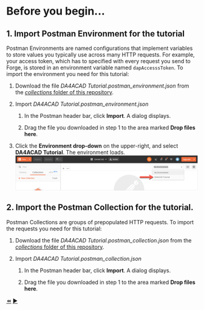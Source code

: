 # Before you begin...

## 1. Import Postman Environment for the tutorial

Postman Environments are named configurations that implement variables to store values you typically use across many HTTP requests. For example, your access token, which has to specified with every request you send to Forge, is stored in an environment variable named `dapAccesssToken`. To import the environment you need for this tutorial:

1. Download the file *DA4ACAD Tutorial.postman_environment.json* from the [*collections* folder of this repository](../collections).

2. Import *DA4ACAD Tutorial.postman_environment.json*

    1. In the Postman header bar, click **Import**. A dialog displays.

    2. Drag the file you downloaded in step 1 to the area marked **Drop files here**.

3. Click the **Environment drop-down** on the upper-right, and select **DA4ACAD Tutorial**. The environment loads.
   ![Postman Environment drop-down](../images/postman_environment_dropdown.png "Postman Environment drop-down")

## 2. Import the Postman Collection for the tutorial.

Postman Collections are groups of prepopulated HTTP requests. To import the requests you need for this tutorial:

1. Download the file *DA4ACAD Tutorial.postman_collection.json* from the [*collections* folder of this repository](../collections).

2. Import *DA4ACAD Tutorial.postman_collection.json*

    1. In the Postman header bar, click **Import**. A dialog displays.

    2. Drag the file you downloaded in step 1 to the area marked **Drop files here**.



[:rewind:](../readme.md "readme.md")  [:arrow_forward:](task-1.md "Next task")
